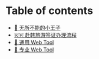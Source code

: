 # Table of contents

* [🤴 无所不能的小王子](README.md)
* [🇰🇷 赴韩旅游签证办理流程](fu-han-lv-you-qian-zheng-ban-li-liu-cheng.md)
* [🔖 通用 Web Tool](tong-yong-web-tool.md)
* [🔭 专业 Web Tool](zhuan-ye-web-tool.md)
